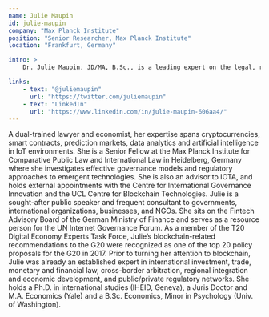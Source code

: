 ```yaml
---
name: Julie Maupin
id: julie-maupin
company: "Max Planck Institute"
position: "Senior Researcher, Max Planck Institute"
location: "Frankfurt, Germany"

intro: >
    Dr. Julie Maupin, JD/MA, B.Sc., is a leading expert on the legal, regulatory, and economic policy dimensions of blockchains and other distributed ledger technologies. 

links:
    - text: "@juliemaupin"
      url: "https://twitter.com/juliemaupin"
    - text: "LinkedIn"
      url: "https://www.linkedin.com/in/julie-maupin-606aa4/"
---
```


A dual-trained lawyer and economist, her expertise spans cryptocurrencies, smart contracts, prediction markets, data analytics and artificial intelligence in IoT environments. She is a Senior Fellow at the Max Planck Institute for Comparative Public Law and International Law in Heidelberg, Germany where she investigates effective governance models and regulatory approaches to emergent technologies. She is also an advisor to IOTA, and holds external appointments with the Centre for International Governance Innovation and the UCL Centre for Blockchain Technologies. Julie is a sought-after public speaker and frequent consultant to governments, international organizations, businesses, and NGOs. She sits on the Fintech Advisory Board of the German Ministry of Finance and serves as a resource person for the UN Internet Governance Forum. As a member of the T20 Digital Economy Experts Task Force, Julie’s blockchain-related recommendations to the G20 were recognized as one of the top 20 policy proposals for the G20 in 2017. Prior to turning her attention to blockchain, Julie was already an established expert in international investment, trade, monetary and financial law, cross-border arbitration, regional integration and economic development, and public/private regulatory networks. She holds a Ph.D. in international studies (IHEID, Geneva), a Juris Doctor and M.A. Economics (Yale) and a B.Sc. Economics, Minor in Psychology (Univ. of Washington).
